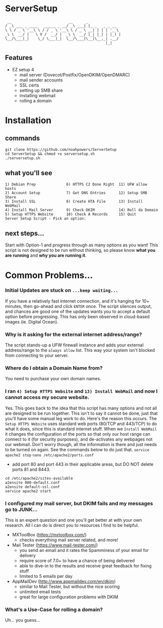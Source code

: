 # ServerSetup
     __                          __      _               
    / _\ ___ _ ____   _____ _ __/ _\ ___| |_ _   _ _ __  
    \ \ / _ \ '__\ \ / / _ \ '__\ \ / _ \ __| | | | '_ \ 
    _\ \  __/ |   \ V /  __/ |  _\ \  __/ |_| |_| | |_) |
    \__/\___|_|    \_/ \___|_|  \__/\___|\__|\__,_| .__/ 
                                                  |_|  

## Features
* EZ setup 4
  * mail server (Dovecot/Postfix/OpenDKIM/OpenDMARC)
  * mail sender accounts
  * SSL certs
  * setting up SMB share
  * installing webmail
  * rolling a domain

# Installation
## commands
```
git clone https://github.com/noahpowers/ServerSetup
cd ServerSetup && chmod +x serversetup.sh
./serversetup.sh
```

## what you'll see
```
1) Debian Prep              6) HTTPS C2 Done Right  11) UFW allow hosts
2) Account Setup            7) Get DNS Entries      12) Setup SMB Share
3) Install SSL              8) Create HTA File      13) Install WebMail
4) Install Mail Server      9) Check DKIM           14) Roll da Domain
5) Setup HTTPS Website      10) Check A Records     15) Quit
Server Setup Script - Pick an option: 
```

## next steps...
Start with Option-1 and progress through as many options as you want! This script is not designed to be run without thinking, so please know **what you are running** and **why you are running it**.

# Common Problems...
### Initial Updates are stuck on `...keep waiting...`
If you have a relatively fast internet connection, and it's hanging for 10+ minutes, then go-ahead and click `ENTER` once. The script silences output, and chances are good one of the updates wants you to accept a default option before progressing. This has only been observed in cloud-based images (ie. Digital Ocean).

### Why is it asking for the external internet address/range?
The script stands-up a UFW firewall instance and adds your external address/range to the `always allow` list. This way your system isn't blocked from connecting to your server.

### Where do I obtain a Domain Name from?
You need to purchase your own domain names.

### I ran `4) Setup HTTPS Website` and `13) Install WebMail` and now I cannot access my secure website.
Yes. This goes back to the idea that this script has many options and not all are designed to be run together. This isn't to say it cannot be done, just that you'll have some manual leg work to do. Here's the reason this occurs. The `Setup HTTPS Website` uses standard web ports (80/TCP and 443/TCP) to do what it does, since this is standard internet stuff. When we `Install WebMail` it changes the configuration of the ports so that only our host range can connect to it (for security purposes), and de-activates any webpages not our webmail. Don't worry though, all the information is there and just needs to be turned on again. See the commands below to do just that.
`service apache2 stop`
`nano /etc/apache2/ports.conf`
* add port 80 and port 443 in their applicable areas, but DO NOT delete ports 81 and 8443.
```
cd /etc/apache2/sites-available
a2ensite 000-default.conf
a2ensite default-ssl.conf
service apache2 start
```

### I configured my mail server, but DKIM fails and my messages go to JUNK...
This is an expert question and one you'll get better at with your own research. All I can do is direct you to resources I find to be helpful.
* MXToolBox (https://mxtoolbox.com/)
  * checks everything mail server related, and more!
* Mail Tester (https://www.mail-tester.com/)
  * you send an email and it rates the Spamminess of your email for delivery
  * require score of 7.0+ to have a chance of being delivered
  * able to dive-in to the results and receive great feedback for fixing stuff
  * limited to 5 emails per day
* AppMailDev (http://www.appmaildev.com/en/dkim)
  * similar to Mail Tester, but without the nice scoring
  * unlimited email tests
  * great for large configuration problems with DKIM

### What's a Use-Case for rolling a domain?
Uh... you guess...
